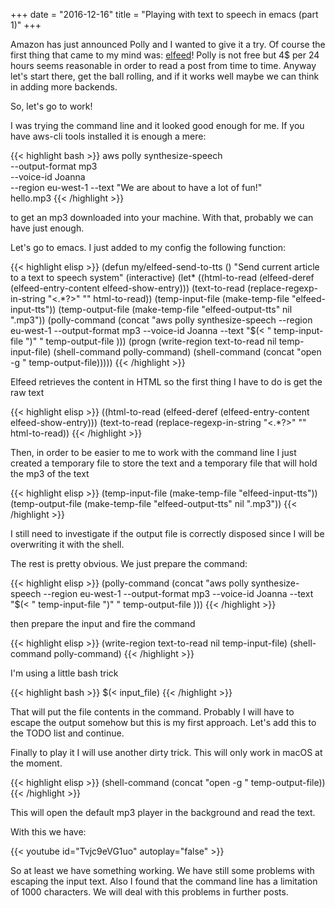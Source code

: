 +++
date = "2016-12-16"
title = "Playing with text to speech in emacs (part 1)"
+++

Amazon has just announced Polly and I wanted to give it a try. Of course the first thing that came to my mind was: [elfeed](https://github.com/skeeto/elfeed)! Polly is not free but 4$ per 24 hours seems reasonable in order to read a post from time to time. Anyway let's start there, get the ball rolling, and if it works well maybe we can think in adding more backends.

So, let's go to work!

<!--more-->

I was trying the command line and it looked good enough for me. If you have aws-cli tools installed it is enough a mere:

{{< highlight bash >}}
aws polly synthesize-speech \
    --output-format mp3 \
    --voice-id Joanna \
    --region eu-west-1
    --text "We are about to have a lot of fun!" \
    hello.mp3
{{< /highlight >}}

to get an mp3 downloaded into your machine. With that, probably we can have just enough.

Let's go to emacs. I just added to my config the following function:

{{< highlight elisp >}}
(defun my/elfeed-send-to-tts ()
  "Send current article to a text to speech system"
  (interactive)
  (let*
    ((html-to-read (elfeed-deref (elfeed-entry-content elfeed-show-entry)))
     (text-to-read (replace-regexp-in-string "<.*?>" "" html-to-read))
     (temp-input-file (make-temp-file "elfeed-input-tts"))
     (temp-output-file (make-temp-file "elfeed-output-tts" nil ".mp3"))
     (polly-command (concat "aws polly synthesize-speech --region eu-west-1 --output-format mp3 --voice-id Joanna --text \"$(< " temp-input-file ")\" " temp-output-file )))
    (progn
      (write-region text-to-read nil temp-input-file)
      (shell-command polly-command)
      (shell-command (concat "open -g " temp-output-file)))))
{{< /highlight >}}

Elfeed retrieves the content in HTML so the first thing I have to do is get the raw text

{{< highlight elisp >}}
((html-to-read (elfeed-deref (elfeed-entry-content elfeed-show-entry)))
 (text-to-read (replace-regexp-in-string "<.*?>" "" html-to-read))
{{< /highlight >}}

Then, in order to be easier to me to work with the command line I just created a temporary file to store the text and a temporary file that will hold the mp3 of the text

{{< highlight elisp  >}}
(temp-input-file (make-temp-file "elfeed-input-tts"))
(temp-output-file (make-temp-file "elfeed-output-tts" nil ".mp3"))
{{< /highlight >}}

I still need to investigate if the output file is correctly disposed since I will be overwriting it with the shell.

The rest is pretty obvious. We just prepare the command:

{{< highlight elisp >}}
(polly-command (concat "aws polly synthesize-speech --region eu-west-1 --output-format mp3 --voice-id Joanna --text \"$(< " temp-input-file ")\" " temp-output-file )))
{{< /highlight >}}

then prepare the input and fire the command

{{< highlight elisp >}}
(write-region text-to-read nil temp-input-file)
(shell-command polly-command)
{{< /highlight >}}

I'm using a little bash trick

{{< highlight bash >}}
$(< input_file)
{{< /highlight >}}

That will put the file contents in the command. Probably I will have to escape the output somehow but this is my first approach. Let's add this to the TODO list and continue.

Finally to play it I will use another dirty trick. This will only work in macOS at the moment.

{{< highlight elisp >}}
(shell-command (concat "open -g " temp-output-file))
{{< /highlight >}}

This will open the default mp3 player in the background and read the text.

With this we have:

{{< youtube id="Tvjc9eVG1uo" autoplay="false" >}}

So at least we have something working. We have still some problems with escaping the input text. Also I found that the command line has a limitation of 1000 characters. We will deal with this problems in further posts.
